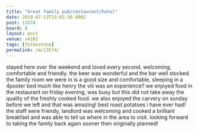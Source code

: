 ```yaml
---
title: "Great family pub/restaurant/hotel"
date: 2010-07-13T13:02:30.000Z
post: 13574
board: 8
layout: post
venue: v4182
tags: [folkestone]
permalink: /m/13574/
---
```

stayed here over the weekend and loved every second. welcoming, comfortable and friendly. the beer was wonderful and the bar well stocked. the family room we were in is a good size and comfortable, sleeping in a 4poster bed much like henry the viii was an experience!! we enjoyed food in the restaurant on friday evening, was busy but this did not take away the quality of the freshly cooked food. we also enjoyed the carvery on sunday before we left and that was amazing! best roast potatoes i have ever had! the staff were friendy, landlord was welcoming and cooked a brilliant breakfast and was able to tell us where in the area to visit.
looking forward to taking the family back again sooner then originally planned!
